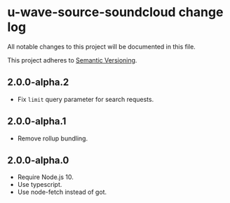 # u-wave-source-soundcloud change log

All notable changes to this project will be documented in this file.

This project adheres to [Semantic Versioning](http://semver.org/).

## 2.0.0-alpha.2
- Fix `limit` query parameter for search requests.

## 2.0.0-alpha.1
- Remove rollup bundling.

## 2.0.0-alpha.0
- Require Node.js 10.
- Use typescript.
- Use node-fetch instead of got.
